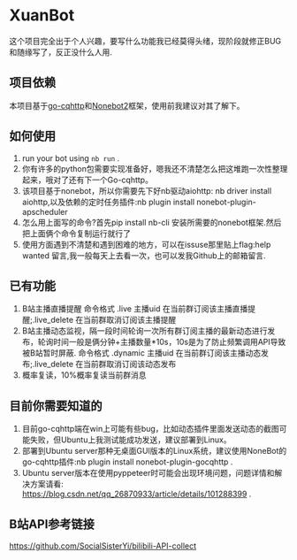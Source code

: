 # XuanBot
这个项目完全出于个人兴趣，要写什么功能我已经莫得头绪，现阶段就修正BUG和随缘写了，反正没什么人用.

## 项目依赖
本项目基于[go-cqhttp](https://docs.go-cqhttp.org/)和[Nonebot2](https://v2.nonebot.dev/)框架，使用前我建议对其了解下。

## 如何使用

1. run your bot using `nb run` .
2. 你有许多的python包需要实现准备好，嗯我还不清楚怎么把这堆跑一次性整理起来，哦对了还有下一个Go-cqhttp。
3. 该项目基于nonebot，所以你需要先下好nb驱动aiohttp: nb driver install aiohttp,以及依赖的定时任务插件:nb plugin install nonebot-plugin-apscheduler
4. 怎么用上面写的命令?首先pip install nb-cli 安装所需要的nonebot框架.然后把上面俩个命令复制运行就行了
5. 使用方面遇到不清楚和遇到困难的地方，可以在issuse那里贴上flag:help wanted 留言,我一般每天上去看一次，也可以发我Github上的邮箱留言.

## 已有功能

1. B站主播直播提醒 命令格式 .live 主播uid 在当前群订阅该主播直播提醒;.live_delete 在当前群取消订阅该主播提醒
2. B站主播动态监视，隔一段时间轮询一次所有群订阅主播的最新动态进行发布，轮询时间一般是俩分钟+主播数量*10s，10s是为了防止频繁调用API导致被B站暂时屏蔽.
  命令格式 .dynamic 主播uid 在当前群订阅该主播动态发布;.live_delete 在当前群取消订阅该动态发布
3. 概率复读，10%概率复读当前群消息

## 目前你需要知道的
1. 目前go-cqhttp端在win上可能有些bug，比如动态插件里面发送动态的截图可能失败，但Ubuntu上我测试能成功发送，建议部署到Linux。
2. 部署到Ubuntu server那种无桌面GUI版本的Linux系统，建议使用NoneBot的go-cqhttp插件:nb plugin install nonebot-plugin-gocqhttp .
3. Ubuntu server版本在使用pyppeteer时可能会出现环境问题，问题详情和解决方案请看: https://blog.csdn.net/qq_26870933/article/details/101288399 .

## B站API参考链接
https://github.com/SocialSisterYi/bilibili-API-collect
